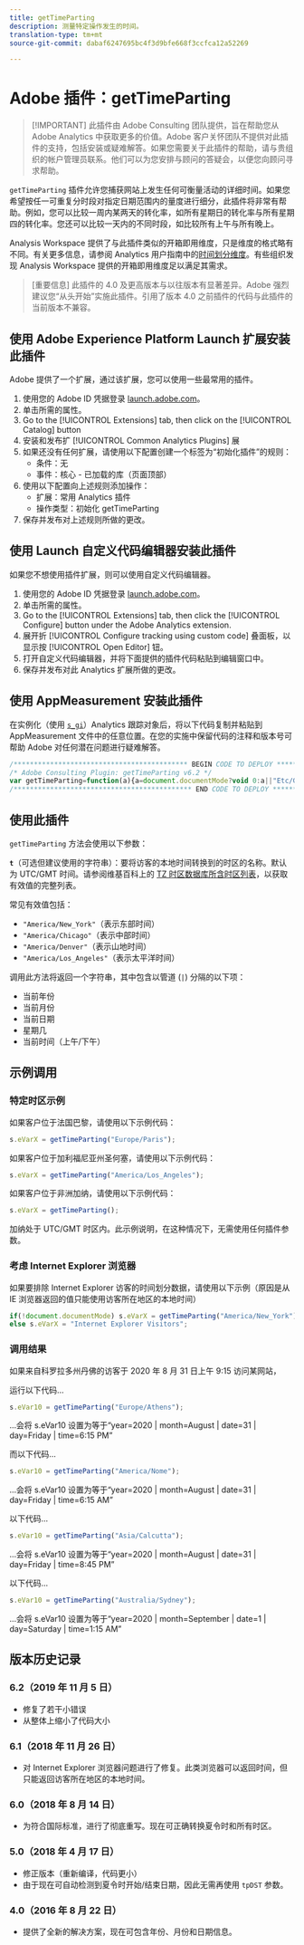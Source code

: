 ```yaml
---
title: getTimeParting
description: 测量特定操作发生的时间。
translation-type: tm+mt
source-git-commit: dabaf6247695bc4f3d9bfe668f3ccfca12a52269

---
```



# Adobe 插件：getTimeParting

>[!IMPORTANT] 此插件由 Adobe Consulting 团队提供，旨在帮助您从 Adobe Analytics 中获取更多的价值。Adobe 客户关怀团队不提供对此插件的支持，包括安装或疑难解答。如果您需要关于此插件的帮助，请与贵组织的帐户管理员联系。他们可以为您安排与顾问的答疑会，以便您向顾问寻求帮助。

`getTimeParting` 插件允许您捕获网站上发生任何可衡量活动的详细时间。如果您希望按任一可重复分时段对指定日期范围内的量度进行细分，此插件将非常有帮助。例如，您可以比较一周内某两天的转化率，如所有星期日的转化率与所有星期四的转化率。您还可以比较一天内的不同时段，如比较所有上午与所有晚上。

Analysis Workspace 提供了与此插件类似的开箱即用维度，只是维度的格式略有不同。有关更多信息，请参阅 Analytics 用户指南中的[时间划分维度](/help/analyze/analysis-workspace/components/dimensions/time-parting-dimensions.md)。有些组织发现 Analysis Workspace 提供的开箱即用维度足以满足其需求。

>[重要信息] 此插件的 4.0 及更高版本与以往版本有显著差异。Adobe 强烈建议您“从头开始”实施此插件。引用了版本 4.0 之前插件的代码与此插件的当前版本不兼容。

## 使用 Adobe Experience Platform Launch 扩展安装此插件

Adobe 提供了一个扩展，通过该扩展，您可以使用一些最常用的插件。

1. 使用您的 Adobe ID 凭据登录 [launch.adobe.com](https://launch.adobe.com)。
1. 单击所需的属性。
1. Go to the [!UICONTROL Extensions] tab, then click on the [!UICONTROL Catalog] button
1. 安装和发布扩 [!UICONTROL Common Analytics Plugins] 展
1. 如果还没有任何扩展，请使用以下配置创建一个标签为“初始化插件”的规则：
   * 条件：无
   * 事件：核心 - 已加载的库（页面顶部）
1. 使用以下配置向上述规则添加操作：
   * 扩展：常用 Analytics 插件
   * 操作类型：初始化 getTimeParting
1. 保存并发布对上述规则所做的更改。

## 使用 Launch 自定义代码编辑器安装此插件

如果您不想使用插件扩展，则可以使用自定义代码编辑器。

1. 使用您的 Adobe ID 凭据登录 [launch.adobe.com](https://launch.adobe.com)。
1. 单击所需的属性。
1. Go to the [!UICONTROL Extensions] tab, then click the [!UICONTROL Configure] button under the Adobe Analytics extension.
1. 展开折 [!UICONTROL Configure tracking using custom code] 叠面板，以显示按 [!UICONTROL Open Editor] 钮。
1. 打开自定义代码编辑器，并将下面提供的插件代码粘贴到编辑窗口中。
1. 保存并发布对此 Analytics 扩展所做的更改。

## 使用 AppMeasurement 安装此插件

在实例化（使用 [`s_gi`](../functions/s-gi.md)）Analytics 跟踪对象后，将以下代码复制并粘贴到 AppMeasurement 文件中的任意位置。在您的实施中保留代码的注释和版本号可帮助 Adobe 对任何潜在问题进行疑难解答。

```js
/******************************************* BEGIN CODE TO DEPLOY *******************************************/
/* Adobe Consulting Plugin: getTimeParting v6.2 */
var getTimeParting=function(a){a=document.documentMode?void 0:a||"Etc/GMT";a=(new Date).toLocaleDateString("en-US",{timeZone:a, minute:"numeric",hour:"numeric",weekday:"long",day:"numeric",year:"numeric",month:"long"});a=/([a-zA-Z]+).*?([a-zA-Z]+).*?([0-9]+).*?([0-9]+)(.*?)([0-9])(.*)/.exec(a);return"year="+a[4]+" | month="+a[2]+" | date="+a[3]+" | day="+a[1]+" | time="+(a[6]+a[7])};
/******************************************** END CODE TO DEPLOY ********************************************/
```

## 使用此插件

`getTimeParting` 方法会使用以下参数：

**`t`**（可选但建议使用的字符串）：要将访客的本地时间转换到的时区的名称。默认为 UTC/GMT 时间。请参阅维基百科上的 [TZ 时区数据库所含时区列表](https://en.wikipedia.org/wiki/List_of_tz_database_time_zones)，以获取有效值的完整列表。

常见有效值包括：

* `"America/New_York"`（表示东部时间）
* `"America/Chicago"`（表示中部时间）
* `"America/Denver"`（表示山地时间）
* `"America/Los_Angeles"`（表示太平洋时间）

调用此方法将返回一个字符串，其中包含以管道 (`|`) 分隔的以下项：

* 当前年份
* 当前月份
* 当前日期
* 星期几
* 当前时间（上午/下午）

## 示例调用

### 特定时区示例

如果客户位于法国巴黎，请使用以下示例代码：

```js
s.eVarX = getTimeParting("Europe/Paris");
```

如果客户位于加利福尼亚州圣何塞，请使用以下示例代码：

```js
s.eVarX = getTimeParting("America/Los_Angeles");
```

如果客户位于非洲加纳，请使用以下示例代码：

```js
s.eVarX = getTimeParting();
```

加纳处于 UTC/GMT 时区内。此示例说明，在这种情况下，无需使用任何插件参数。

### 考虑 Internet Explorer 浏览器

如果要排除 Internet Explorer 访客的时间划分数据，请使用以下示例（原因是从 IE 浏览器返回的值只能使用访客所在地区的本地时间）

```js
if(!document.documentMode) s.eVarX = getTimeParting("America/New_York");
else s.eVarX = "Internet Explorer Visitors";
```

### 调用结果

如果来自科罗拉多州丹佛的访客于 2020 年 8 月 31 日上午 9:15 访问某网站，

运行以下代码...

```js
s.eVar10 = getTimeParting("Europe/Athens");
```

...会将 s.eVar10 设置为等于“year=2020 | month=August | date=31 | day=Friday | time=6:15 PM”

而以下代码...

```js
s.eVar10 = getTimeParting("America/Nome");
```

...会将 s.eVar10 设置为等于“year=2020 | month=August | date=31 | day=Friday | time=6:15 AM”

以下代码...

```js
s.eVar10 = getTimeParting("Asia/Calcutta");
```

...会将 s.eVar10 设置为等于“year=2020 | month=August | date=31 | day=Friday | time=8:45 PM”

以下代码...

```js
s.eVar10 = getTimeParting("Australia/Sydney");
```

...会将 s.eVar10 设置为等于“year=2020 | month=September | date=1 | day=Saturday | time=1:15 AM”

## 版本历史记录

### 6.2（2019 年 11 月 5 日）

* 修复了若干小错误
* 从整体上缩小了代码大小

### 6.1（2018 年 11 月 26 日）

* 对 Internet Explorer 浏览器问题进行了修复。此类浏览器可以返回时间，但只能返回访客所在地区的本地时间。

### 6.0（2018 年 8 月 14 日）

* 为符合国际标准，进行了彻底重写。现在可正确转换夏令时和所有时区。

### 5.0（2018 年 4 月 17 日）

* 修正版本（重新编译，代码更小）
* 由于现在可自动检测到夏令时开始/结束日期，因此无需再使用 `tpDST` 参数。

### 4.0（2016 年 8 月 22 日）

* 提供了全新的解决方案，现在可包含年份、月份和日期信息。

